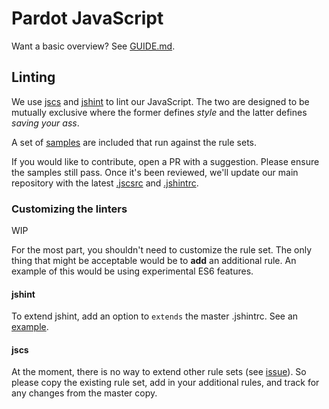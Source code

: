 # Pardot JavaScript

Want a basic overview? See [GUIDE.md](GUIDE.md).

## Linting

We use [jscs](http://jscs.info/) and [jshint](http://jshint.com") to lint our
JavaScript. The two are designed to be mutually exclusive where the former
defines *style* and the latter defines *saving your ass*.

A set of [samples](samples) are included that run against the rule sets.

If you would like to contribute, open a PR with a suggestion. Please ensure the
samples still pass. Once it's been reviewed, we'll update our main repository
with the latest [.jscsrc](.jscsrc) and [.jshintrc](.jshintrc).

### Customizing the linters

WIP

For the most part, you shouldn't need to customize the rule set. The only thing
that might be acceptable would be to **add** an additional rule. An example of this
would be using experimental ES6 features.

#### jshint

To extend jshint, add an option to `extends` the master .jshintrc. See an
[example](./samples/es6/.jshintrc').


#### jscs

At the moment, there is no way to extend other rule sets (see
[issue](https://github.com/jscs-dev/node-jscs/issues/109)). So please copy the
existing rule set, add in your additional rules, and track for any changes from
the master copy.
